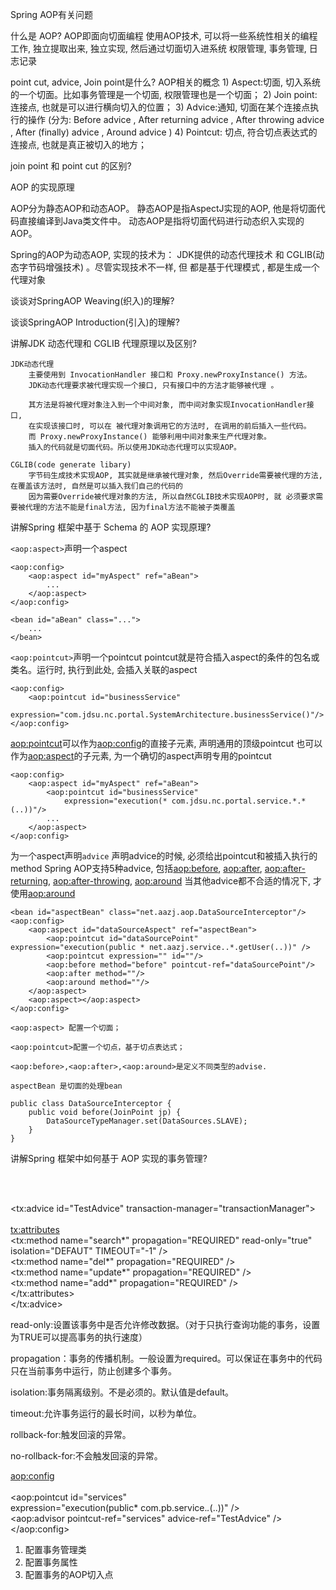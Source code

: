 
Spring AOP有关问题


什么是 AOP? 
	AOP即面向切面编程
	使用AOP技术, 可以将一些系统性相关的编程工作, 独立提取出来, 独立实现, 然后通过切面切入进系统
	权限管理, 事务管理, 日志记录



point cut, advice, Join point是什么?
	AOP相关的概念
		1) Aspect:切面, 切入系统的一个切面。比如事务管理是一个切面, 权限管理也是一个切面；
		2) Join point:连接点, 也就是可以进行横向切入的位置；
		3) Advice:通知, 切面在某个连接点执行的操作
			(分为: Before advice , After returning advice , After throwing advice , After (finally) advice , Around advice )
		4) Pointcut: 切点, 符合切点表达式的连接点, 也就是真正被切入的地方；


join point 和 point cut 的区别?





AOP 的实现原理

AOP分为静态AOP和动态AOP。
静态AOP是指AspectJ实现的AOP, 他是将切面代码直接编译到Java类文件中。
动态AOP是指将切面代码进行动态织入实现的AOP。

Spring的AOP为动态AOP, 实现的技术为： JDK提供的动态代理技术 和 CGLIB(动态字节码增强技术) 。尽管实现技术不一样, 但 都是基于代理模式 ,  都是生成一个代理对象




谈谈对SpringAOP Weaving(织入)的理解?



谈谈SpringAOP Introduction(引入)的理解?




讲解JDK 动态代理和 CGLIB 代理原理以及区别?

	JDK动态代理
		主要使用到 InvocationHandler 接口和 Proxy.newProxyInstance() 方法。
		JDK动态代理要求被代理实现一个接口, 只有接口中的方法才能够被代理 。
		
		其方法是将被代理对象注入到一个中间对象, 而中间对象实现InvocationHandler接口, 
		在实现该接口时, 可以在 被代理对象调用它的方法时, 在调用的前后插入一些代码。
		而 Proxy.newProxyInstance() 能够利用中间对象来生产代理对象。
		插入的代码就是切面代码。所以使用JDK动态代理可以实现AOP。

	CGLIB(code generate libary)
		字节码生成技术实现AOP, 其实就是继承被代理对象, 然后Override需要被代理的方法, 在覆盖该方法时, 自然是可以插入我们自己的代码的
		因为需要Override被代理对象的方法, 所以自然CGLIB技术实现AOP时, 就 必须要求需要被代理的方法不能是final方法, 因为final方法不能被子类覆盖 




讲解Spring 框架中基于 Schema 的 AOP 实现原理?

`<aop:aspect>`声明一个aspect
```
<aop:config>
    <aop:aspect id="myAspect" ref="aBean">
        ...
    </aop:aspect>
</aop:config>
 
<bean id="aBean" class="...">
    ...
</bean>
```

`<aop:pointcut>`声明一个pointcut
pointcut就是符合插入aspect的条件的包名或类名。运行时, 执行到此处, 会插入关联的aspect
```
<aop:config>
    <aop:pointcut id="businessService"
        expression="com.jdsu.nc.portal.SystemArchitecture.businessService()"/>
</aop:config>
```

<aop:pointcut>可以作为<aop:config>的直接子元素, 声明通用的顶级pointcut
也可以作为<aop:aspect>的子元素, 为一个确切的aspect声明专用的pointcut
```
<aop:config>
    <aop:aspect id="myAspect" ref="aBean">
        <aop:pointcut id="businessService"
            expression="execution(* com.jdsu.nc.portal.service.*.*(..))"/>
        ...
    </aop:aspect>
</aop:config>
```


为一个aspect声明`advice`
声明advice的时候, 必须给出pointcut和被插入执行的method
Spring AOP支持5种advice, 包括<aop:before>, <aop:after>, <aop:after-returning>, <aop:after-throwing>, <aop:around>
当其他advice都不合适的情况下, 才使用<aop:around>


```
<bean id="aspectBean" class="net.aazj.aop.DataSourceInterceptor"/>
<aop:config>
    <aop:aspect id="dataSourceAspect" ref="aspectBean">
        <aop:pointcut id="dataSourcePoint" expression="execution(public * net.aazj.service..*.getUser(..))" />
        <aop:pointcut expression="" id=""/>
        <aop:before method="before" pointcut-ref="dataSourcePoint"/>
        <aop:after method=""/>
        <aop:around method=""/>
    </aop:aspect>
    <aop:aspect></aop:aspect>
</aop:config>
```

```
<aop:aspect> 配置一个切面；

<aop:pointcut>配置一个切点，基于切点表达式；

<aop:before>,<aop:after>,<aop:around>是定义不同类型的advise. 

aspectBean 是切面的处理bean
```

```
public class DataSourceInterceptor {
    public void before(JoinPoint jp) {
        DataSourceTypeManager.set(DataSources.SLAVE);
    }
}
```




讲解Spring 框架中如何基于 AOP 实现的事务管理?


<!-- 定义事务管理器 -->    
<bean id="transactionManager"    
    class="org.springframework.jdbc.datasource.DataSourceTransactionManager">    
    <property name="dataSource" ref="dataSource" />    
</bean>  

<!-- 配置事务的属性 -->    
<tx:advice id="TestAdvice" transaction-manager="transactionManager">    
    <!--配置事务传播性，隔离级别以及超时回滚等问题 -->    
    <tx:attributes>    
        <tx:method name="search*" propagation="REQUIRED" read-only="true" isolation="DEFAUT" TIMEOUT="-1" />    
        <tx:method name="del*" propagation="REQUIRED" />    
        <tx:method name="update*" propagation="REQUIRED" />    
        <tx:method name="add*" propagation="REQUIRED" />    
    </tx:attributes>    
</tx:advice>


read-only:设置该事务中是否允许修改数据。（对于只执行查询功能的事务，设置为TRUE可以提高事务的执行速度）  

propagation：事务的传播机制。一般设置为required。可以保证在事务中的代码只在当前事务中运行，防止创建多个事务。

isolation:事务隔离级别。不是必须的。默认值是default。

timeout:允许事务运行的最长时间，以秒为单位。

rollback-for:触发回滚的异常。

no-rollback-for:不会触发回滚的异常。



<aop:config>    
    <!--配置事务切点 -->    
    <aop:pointcut id="services"    
        expression="execution(public* com.pb.service.*.*(..))" />    
    <aop:advisor pointcut-ref="services" advice-ref="TestAdvice" />    
</aop:config> 


1. 配置事务管理类
2. 配置事务属性
3. 配置事务的AOP切入点















